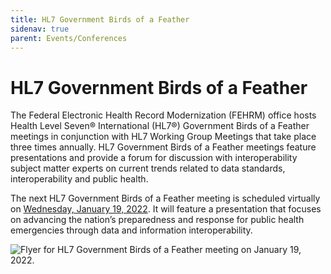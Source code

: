 ```yaml
---
title: HL7 Government Birds of a Feather
sidenav: true
parent: Events/Conferences
---
```

# HL7 Government Birds of a Feather

The Federal Electronic Health Record Modernization (FEHRM) office hosts Health Level Seven® International (HL7®) Government Birds of a Feather meetings in conjunction with HL7 Working Group Meetings that take place three times annually. HL7 Government Birds of a Feather meetings feature presentations and provide a forum for discussion with interoperability subject matter experts on current trends related to data standards, interoperability and public health.

The next HL7 Government Birds of a Feather meeting is scheduled virtually on [Wednesday, January 19, 2022](<https://urldefense.com/v3/__https:/teams.microsoft.com/l/meetup-join/19*3ameeting_OTE2ZmMzOWItMWEwMi00YmFjLWFhN2YtMjhjNDAxOTEwMGY3*40thread.v2/0?context=*7b*22Tid*22*3a*22e95f1b23-abaf-45ee-821d-b7ab251ab3bf*22*2c*22Oid*22*3a*2214d02d39-7260-4d37-9868-a93fb97e4be8*22*7d__;JSUlJSUlJSUlJSUlJSUl!!May37g!YTpCKmC_cy_ulWDdjNEHQUwq2_rFk1v-WrZvJD9z7qoTL1uXGwj4pe88CZj5K-q-jw$ %3E>). It will feature a presentation that focuses on advancing the nation’s preparedness and response for public health emergencies through data and information interoperability.

![Flyer for HL7 Government Birds of a Feather meeting on January 19, 2022.](images/bof_flyer_jan-2022-01.png "Flyer for HL7 Government Birds of a Feather Meeting")